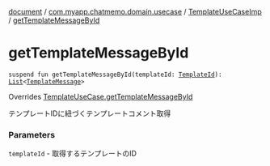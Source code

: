 [document](../../index.md) / [com.myapp.chatmemo.domain.usecase](../index.md) / [TemplateUseCaseImp](index.md) / [getTemplateMessageById](./get-template-message-by-id.md)

# getTemplateMessageById

`suspend fun getTemplateMessageById(templateId: `[`TemplateId`](../../com.myapp.chatmemo.domain.model.value/-template-id/index.md)`): `[`List`](https://kotlinlang.org/api/latest/jvm/stdlib/kotlin.collections/-list/index.html)`<`[`TemplateMessage`](../../com.myapp.chatmemo.domain.model.value/-template-message/index.md)`>`

Overrides [TemplateUseCase.getTemplateMessageById](../-template-use-case/get-template-message-by-id.md)

テンプレートIDに紐づくテンプレートコメント取得

### Parameters

`templateId` - 取得するテンプレートのID